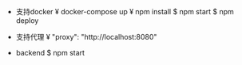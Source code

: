 - 支持docker
  ¥ docker-compose up
  ¥ npm install 
  $ npm start
  $ npm deploy

- 支持代理
  ¥ "proxy": "http://localhost:8080"


- backend
  $ npm start
  